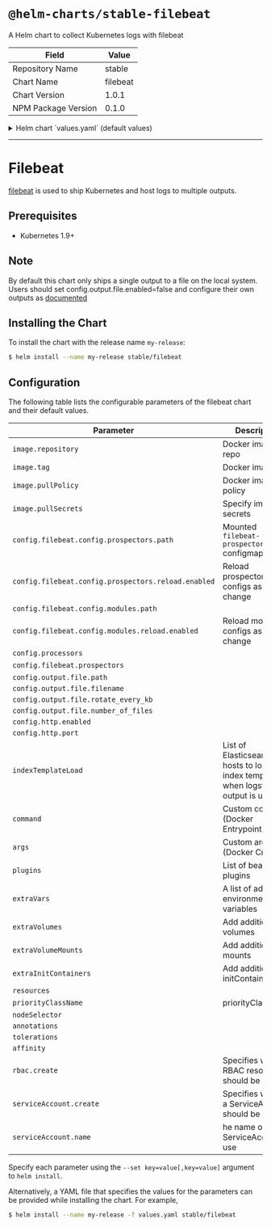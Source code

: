 # `@helm-charts/stable-filebeat`

A Helm chart to collect Kubernetes logs with filebeat

| Field               | Value    |
| ------------------- | -------- |
| Repository Name     | stable   |
| Chart Name          | filebeat |
| Chart Version       | 1.0.1    |
| NPM Package Version | 0.1.0    |

<details>

<summary>Helm chart `values.yaml` (default values)</summary>

```yaml
image:
  repository: docker.elastic.co/beats/filebeat-oss
  tag: 6.4.0
  pullPolicy: IfNotPresent

config:
  filebeat.config:
    prospectors:
      # Mounted `filebeat-prospectors` configmap:
      path: ${path.config}/prospectors.d/*.yml
      # Reload prospectors configs as they change:
      reload.enabled: false
    modules:
      path: ${path.config}/modules.d/*.yml
      # Reload module configs as they change:
      reload.enabled: false

  processors:
    - add_cloud_metadata:

  filebeat.prospectors:
    - type: log
      enabled: true
      paths:
        - /var/log/*.log
        - /var/log/messages
        - /var/log/syslog
    - type: docker
      containers.ids:
        - '*'
      processors:
        - add_kubernetes_metadata:
            in_cluster: true
        - drop_event:
            when:
              equals:
                kubernetes.container.name: 'filebeat'

  output.file:
    path: '/usr/share/filebeat/data'
    filename: filebeat
    rotate_every_kb: 10000
    number_of_files: 5

  # When a key contains a period, use this format for setting values on the command line:
  # --set config."http\.enabled"=true
  http.enabled: false
  http.port: 5066

# Upload index template to Elasticsearch if Logstash output is enabled
# https://www.elastic.co/guide/en/beats/filebeat/current/filebeat-template.html
# List of Elasticsearch hosts
indexTemplateLoad:
  []
  # - elasticsearch:9200

# List of beat plugins
plugins:
  []
  # - kinesis.so

# pass custom command. This is equivalent of Entrypoint in docker
command: []

# pass custom args. This is equivalent of Cmd in docker
args: []

# A list of additional environment variables
extraVars:
  []
  # - name: TEST1
  #   value: TEST2
  # - name: TEST3
  #   valueFrom:
  #     configMapKeyRef:
  #       name: configmap
  #       key: config.key

# Add additional volumes and mounts, for example to read other log files on the host
extraVolumes:
  []
  # - hostPath:
  #     path: /var/log
  #   name: varlog
extraVolumeMounts:
  []
  # - name: varlog
  #   mountPath: /host/var/log
  #   readOnly: true

extraInitContainers:
  []
  # - name: echo
  #   image: busybox
  #   imagePullPolicy: Always
  #   args:
  #     - echo
  #     - hello

resources:
  {}
  # We usually recommend not to specify default resources and to leave this as a conscious
  # choice for the user. This also increases chances charts run on environments with little
  # resources, such as Minikube. If you do want to specify resources, uncomment the following
  # lines, adjust them as necessary, and remove the curly braces after 'resources:'.
  # limits:
  #  cpu: 100m
  #  memory: 200Mi
  # requests:
  #  cpu: 100m
  #  memory: 100Mi

priorityClassName: ''

nodeSelector: {}

annotations: {}

tolerations:
  []
  # - operator: Exists

affinity: {}

rbac:
  # Specifies whether RBAC resources should be created
  create: true

serviceAccount:
  # Specifies whether a ServiceAccount should be created
  create: true
  # The name of the ServiceAccount to use.
  # If not set and create is true, a name is generated using the fullname template
  name:
```

</details>

---

# Filebeat

[filebeat](https://www.elastic.co/guide/en/beats/filebeat/current/index.html) is used to ship Kubernetes and host logs to multiple outputs.

## Prerequisites

- Kubernetes 1.9+

## Note

By default this chart only ships a single output to a file on the local system. Users should set config.output.file.enabled=false and configure their own outputs as [documented](https://www.elastic.co/guide/en/beats/filebeat/current/configuring-output.html)

## Installing the Chart

To install the chart with the release name `my-release`:

```bash
$ helm install --name my-release stable/filebeat
```

## Configuration

The following table lists the configurable parameters of the filebeat chart and their default values.

| Parameter                                           | Description                                                                      | Default                                |
| --------------------------------------------------- | -------------------------------------------------------------------------------- | -------------------------------------- |
| `image.repository`                                  | Docker image repo                                                                | `docker.elastic.co/beats/filebeat-oss` |
| `image.tag`                                         | Docker image tag                                                                 | `6.4.0`                                |
| `image.pullPolicy`                                  | Docker image pull policy                                                         | `IfNotPresent`                         |
| `image.pullSecrets`                                 | Specify image pull secrets                                                       | `nil`                                  |
| `config.filebeat.config.prospectors.path`           | Mounted `filebeat-prospectors` configmap                                         | `${path.config}/prospectors.d/*.yml`   |
| `config.filebeat.config.prospectors.reload.enabled` | Reload prospectors configs as they change                                        | `false`                                |
| `config.filebeat.config.modules.path`               |                                                                                  | `${path.config}/modules.d/*.yml`       |
| `config.filebeat.config.modules.reload.enabled`     | Reload module configs as they change                                             | `false`                                |
| `config.processors`                                 |                                                                                  | `- add_cloud_metadata`                 |
| `config.filebeat.prospectors`                       |                                                                                  | see values.yaml                        |
| `config.output.file.path`                           |                                                                                  | `"/usr/share/filebeat/data"`           |
| `config.output.file.filename`                       |                                                                                  | `filebeat`                             |
| `config.output.file.rotate_every_kb`                |                                                                                  | `10000`                                |
| `config.output.file.number_of_files`                |                                                                                  | `5`                                    |
| `config.http.enabled`                               |                                                                                  | `false`                                |
| `config.http.port`                                  |                                                                                  | `5066`                                 |
| `indexTemplateLoad`                                 | List of Elasticsearch hosts to load index template, when logstash output is used | `[]`                                   |
| `command`                                           | Custom command (Docker Entrypoint)                                               | `[]`                                   |
| `args`                                              | Custom args (Docker Cmd)                                                         | `[]`                                   |
| `plugins`                                           | List of beat plugins                                                             | `[]`                                   |
| `extraVars`                                         | A list of additional environment variables                                       | `[]`                                   |
| `extraVolumes`                                      | Add additional volumes                                                           | `[]`                                   |
| `extraVolumeMounts`                                 | Add additional mounts                                                            | `[]`                                   |
| `extraInitContainers`                               | Add additional initContainers                                                    | `[]`                                   |
| `resources`                                         |                                                                                  | `{}`                                   |
| `priorityClassName`                                 | priorityClassName                                                                | `nil`                                  |
| `nodeSelector`                                      |                                                                                  | `{}`                                   |
| `annotations`                                       |                                                                                  | `{}`                                   |
| `tolerations`                                       |                                                                                  | `[]`                                   |
| `affinity`                                          |                                                                                  | `{}`                                   |
| `rbac.create`                                       | Specifies whether RBAC resources should be created                               | `true`                                 |
| `serviceAccount.create`                             | Specifies whether a ServiceAccount should be created                             | `true`                                 |
| `serviceAccount.name`                               | he name of the ServiceAccount to use                                             | `""`                                   |

Specify each parameter using the `--set key=value[,key=value]` argument to `helm install`.

Alternatively, a YAML file that specifies the values for the parameters can be provided while installing the chart. For example,

```bash
$ helm install --name my-release -f values.yaml stable/filebeat
```
